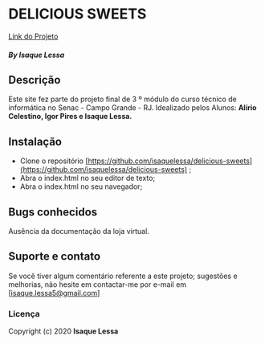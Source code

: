 #  DELICIOUS SWEETS
[Link do Projeto](https://aliriocel.github.io/projeto-site-de-esporte/)

##### []((https://github.com/isaquelessa)) By Isaque Lessa

## Descrição

Este site fez parte do projeto final de 3 º módulo do curso técnico de informática no Senac - Campo Grande - RJ. 
Idealizado pelos Alunos: **Alírio Celestino, Igor Pires e Isaque Lessa.**

## Instalação

-   Clone o repositório  [https://github.com/isaquelessa/delicious-sweets](https://github.com/isaquelessa/delicious-sweets) ;
-   Abra o index.html no seu editor de texto;
-   Abra o index.html no seu navegador;

## Bugs conhecidos

Ausência da documentação da loja virtual.

## Suporte e contato

Se você tiver algum comentário referente a este projeto; sugestões e melhorias, não hesite em contactar-me por e-mail em  [isaque.lessa5@gmail.com]


### Licença

Copyright (c) 2020  **Isaque Lessa**

